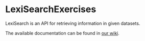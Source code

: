 # LexiSearchExercises
LexiSearch is an API for retrieving information in given datasets.

The available documentation can be found in [our wiki](https://github.com/ZabuzaW/LexiSearchExercises/wiki).
